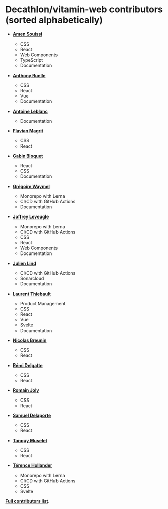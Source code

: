 # Decathlon/vitamin-web contributors (sorted alphabetically)

- **[Amen Souissi](https://github.com/amen-souissi)**

  - CSS
  - React
  - Web Components
  - TypeScript
  - Documentation

- **[Anthony Ruelle](https://github.com/Anthony-dkt)**

  - CSS
  - React
  - Vue
  - Documentation

- **[Antoine Leblanc](https://github.com/antleblanc)**

  - Documentation

- **[Flavian Magrit](https://github.com/FlavianMagrit)**

  - CSS
  - React

- **[Gabin Bloquet](https://github.com/gabbloquet)**

  - React
  - CSS
  - Documentation

- **[Grégoire Waymel](https://github.com/GregoireW)**

  - Monorepo with Lerna
  - CI/CD with GitHub Actions
  - Documentation

- **[Joffrey Leveugle](https://github.com/jleveugle)**

  - Monorepo with Lerna
  - CI/CD with GitHub Actions
  - CSS
  - React
  - Web Components
  - Documentation

- **[Julien Lind](https://github.com/jlind23)**

  - CI/CD with GitHub Actions
  - Sonarcloud
  - Documentation

- **[Laurent Thiebault](https://github.com/lauthieb)**

  - Product Management
  - CSS
  - React
  - Vue
  - Svelte
  - Documentation

- **[Nicolas Breunin](https://github.com/NicolasBreunin)**

  - CSS
  - React

- **[Rémi Delgatte](https://github.com/rdelgatte)**

  - CSS
  - React

- **[Romain Joly](https://github.com/RomainJoly)**

  - CSS
  - React

- **[Samuel Delaporte](https://github.com/samueldelaporte)**

  - CSS
  - React

- **[Tanguy Muselet](https://github.com/tmuselet)**

  - CSS
  - React

- **[Térence Hollander](https://github.com/thollander)**

  - Monorepo with Lerna
  - CI/CD with GitHub Actions
  - CSS
  - Svelte

**[Full contributors list](https://github.com/Decathlon/vitamin-web/contributors).**
